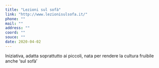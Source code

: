 ```yaml
---
title: "Lezioni sul sofà"
link: "http://www.lezionisulsofa.it/"
phone: ""
mail: ""
address: ""
coord: ""
souce: ""
date: 2020-04-02
---
```


Iniziativa, adatta soprattutto ai piccoli, nata per rendere la cultura fruibile anche ‘sul sofà’
